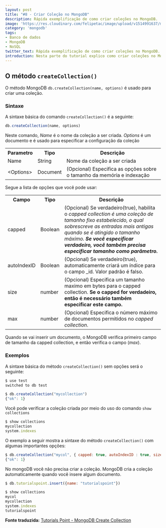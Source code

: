 ```yaml
---
layout: post
title: "#8 - Criar Coleção no MongoDB"
description: Rápida exemplificação de como criar coleções no MongoDB.
image: 'https://res.cloudinary.com/felipetac/image/upload/v1514991637/mongodb_iqnp0d.png'
category: 'mongodb'
tags:
- Banco de dados
- MongoDB
- NoSQL
twitter_text: Rápida exemplificação de como criar coleções no MongoDB.
introduction: Nesta parte do tutorial explico como criar coleções no MongoDB.
---
```


## O método ```createCollection()```

O método MongoDB ```db.createCollection(name, options)``` é usado para criar uma coleção.

### Sintaxe

A sintaxe básica do comando ```createCollection()``` é a seguinte:

```js
db.createCollection(name, options)
```

Neste comando, *Name* é o nome da coleção a ser criada. *Options* é um documento e é usado para especificar a configuração da coleção

<table>
<tbody>
<tr>
<th>Parametro</th>
<th>Tipo</th>
<th>Descrição</th>
</tr>
<tr>
<td>Name</td>
<td>String</td>
<td>Nome da coleção a ser criada</td>
</tr>
<tr>
<td>&lt;Options&gt;</td>
<td>Document</td>
<td>(Opcional) Especifica as opções sobre o tamanho da memória e indexação</td>
</tr>
</tbody>
</table>

Segue a lista de opções que você pode usar:

<table>
<tbody>
<tr>
<th>Campo</th>
<th>Tipo</th>
<th>Descrição</th>
</tr>
<tr>
<td>capped</td>
<td>Boolean</td>
<td>(Opcional) Se verdadeiro(true), habilita o <i>capped collection é uma coleção de tamanho fixo estabelecido, o qual sobrescreve as entradas mais antigas quando se é atingido o tamanho máximo. </i><i><b>Se você especificar verdadeiro, você também precisa especificar tamanho como parâmetro.</b></i></td>
</tr>
<tr>
<td>autoIndexID</td>
<td>Boolean</td>
<td>(Opcional) Se verdadeiro(true), automaticamente criará um índice para o campo _id. Valor padrão é falso.</td>
</tr>
<tr>
<td>size</td>
<td>number</td>
<td>(Opcional) Especifica um tamanho maximo em bytes para o capped collection. <b>Se o capped for verdadeiro, então é necessário também especificar este campo.</b></td>
</tr>
<tr>
<td>max</td>
<td>number</td>
<td>(Opcional) Especifica o número máximo de documentos permitidos no <i>capped collection</i>.</td>
</tr>
</tbody>
</table>

Quando se vai inserir um documento, o MongoDB verifica primeiro campo de tamanho da capped collection, e então verifica o campo (*max*).

### Exemplos

A sintaxe básica do método ```createCollection()``` sem opções será o seguinte:

```js
$ use test
switched to db test

$ db.createCollection("mycollection")
{"ok": 1}
```

Você pode verificar a coleção criada por meio do uso do comando ```show collections```

```js
$ show collections
mycollection
system.indexes
```

O exemplo a seguir mostra a sintaxe do método ```createCollection()``` com algumas importantes opções:

```js
$ db.createCollection("mycol", { capped: true, autoIndexID : true, size: 6142800, max: 10000 })
{"ok": 1}
```

No mongoDB você não precisa criar a coleção. MongoDB cria a coleção automaticamente quando você insere algum documento.

```js
$ db.tutorialspoint.insert({name: "tutorialspoint"})

$ show collections
mycol
mycollection
system.indexes
tutorialspoint
```

**Fonte traduzida:** [Tutorials Point - MongoDB Create Collection](http://www.tutorialspoint.com/mongodb/mongodb_create_collection.htm)
